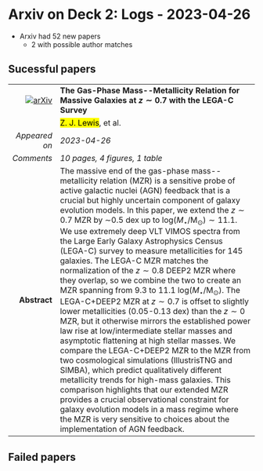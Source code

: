 # Arxiv on Deck 2: Logs - 2023-04-26

* Arxiv had 52 new papers
    * 2 with possible author matches

## Sucessful papers


|||
|---:|:---|
| [![arXiv](https://img.shields.io/badge/arXiv-arXiv:2304.12343-b31b1b.svg)](https://arxiv.org/abs/arXiv:2304.12343) | **The Gas-Phase Mass--Metallicity Relation for Massive Galaxies at  $z\sim0.7$ with the LEGA-C Survey**  |
|| <mark>Z. J. Lewis</mark>, et al. |
|*Appeared on*| *2023-04-26*|
|*Comments*| *10 pages, 4 figures, 1 table*|
|**Abstract**| The massive end of the gas-phase mass--metallicity relation (MZR) is a sensitive probe of active galactic nuclei (AGN) feedback that is a crucial but highly uncertain component of galaxy evolution models. In this paper, we extend the $z\sim0.7$ MZR by $\sim$0.5 dex up to log$(M_\star/\textrm{M}_\odot)\sim11.1$. We use extremely deep VLT VIMOS spectra from the Large Early Galaxy Astrophysics Census (LEGA-C) survey to measure metallicities for 145 galaxies. The LEGA-C MZR matches the normalization of the $z\sim0.8$ DEEP2 MZR where they overlap, so we combine the two to create an MZR spanning from 9.3 to 11.1 log$(M_\star/\textrm{M}_\odot)$. The LEGA-C+DEEP2 MZR at $z\sim0.7$ is offset to slightly lower metallicities (0.05-0.13 dex) than the $z\sim0$ MZR, but it otherwise mirrors the established power law rise at low/intermediate stellar masses and asymptotic flattening at high stellar masses. We compare the LEGA-C+DEEP2 MZR to the MZR from two cosmological simulations (IllustrisTNG and SIMBA), which predict qualitatively different metallicity trends for high-mass galaxies. This comparison highlights that our extended MZR provides a crucial observational constraint for galaxy evolution models in a mass regime where the MZR is very sensitive to choices about the implementation of AGN feedback. |

## Failed papers

